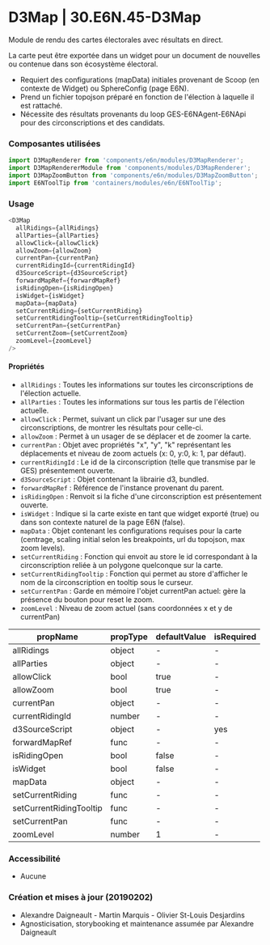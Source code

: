 # D3Map | 30.E6N.45-D3Map
 
Module de rendu des cartes électorales avec résultats en direct.

La carte peut être exportée dans un widget pour un document de nouvelles ou contenue dans son écosystème électoral.
- Requiert des configurations (mapData) initiales provenant de Scoop (en contexte de Widget) ou SphereConfig (page E6N).
- Prend un fichier topojson préparé en fonction de l'élection à laquelle il est rattaché.
- Nécessite des résultats provenants du loop GES-E6NAgent-E6NApi pour des circonscriptions et des candidats.
 
### Composantes utilisées
```js
import D3MapRenderer from 'components/e6n/modules/D3MapRenderer';
import D3MapRendererModule from 'components/modules/D3MapRenderer';
import D3MapZoomButton from 'components/e6n/modules/D3MapZoomButton';
import E6NToolTip from 'containers/modules/e6n/E6NToolTip';
```
 
### Usage
``` js
<D3Map
  allRidings={allRidings}
  allParties={allParties}
  allowClick={allowClick}
  allowZoom={allowZoom}
  currentPan={currentPan}
  currentRidingId={currentRidingId}
  d3SourceScript={d3SourceScript}
  forwardMapRef={forwardMapRef}
  isRidingOpen={isRidingOpen}
  isWidget={isWidget}
  mapData={mapData}
  setCurrentRiding={setCurrentRiding}
  setCurrentRidingTooltip={setCurrentRidingTooltip}
  setCurrentPan={setCurrentPan}
  setCurrentZoom={setCurrentZoom}
  zoomLevel={zoomLevel}
/>
```
 
#### Propriétés
* `allRidings` : Toutes les informations sur toutes les circonscriptions de l'élection actuelle.
* `allParties` : Toutes les informations sur tous les partis de l'élection actuelle.
* `allowClick` : Permet, suivant un click par l'usager sur une des circonscriptions, de montrer les résultats pour celle-ci.
* `allowZoom` : Permet à un usager de se déplacer et de zoomer la carte.
* `currentPan` : Objet avec propriétés "x", "y", "k" représentant les déplacements et niveau de zoom actuels (x: 0, y:0, k: 1, par défaut).
* `currentRidingId` : Le id de la circonscription (telle que transmise par le GES) présentement ouverte. 
* `d3SourceScript` : Objet contenant la librairie d3, bundled.
* `forwardMapRef` : Référence de l'instance provenant du parent.
* `isRidingOpen` : Renvoit si la fiche d'une circonscription est présentement ouverte.
* `isWidget` : Indique si la carte existe en tant que widget exporté (true) ou dans son contexte naturel de la page E6N (false).
* `mapData` : Objet contenant les configurations requises pour la carte (centrage, scaling initial selon les breakpoints, url du topojson, max zoom levels).
* `setCurrentRiding` : Fonction qui envoit au store le id correspondant à la circonscription reliée à un polygone quelconque sur la carte.
* `setCurrentRidingTooltip` : Fonction qui permet au store d'afficher le nom de la circonscription en tooltip sous le curseur.
* `setCurrentPan` : Garde en mémoire l'objet currentPan actuel: gère la présence du bouton pour reset le zoom.
* `zoomLevel` : Niveau de zoom actuel (sans coordonnées x et y de currentPan)
 
| propName                | propType | defaultValue | isRequired |
|-------------------------|----------|--------------|------------|
| allRidings              | object   | -            | -          |
| allParties              | object   | -            | -          |
| allowClick              | bool     | true         | -          |
| allowZoom               | bool     | true         | -          |
| currentPan              | object   | -            | -          |
| currentRidingId         | number   | -            | -          |
| d3SourceScript          | object   | -            | yes        |
| forwardMapRef           | func     | -            | -          |
| isRidingOpen            | bool     | false        | -          |
| isWidget                | bool     | false        | -          |
| mapData                 | object   | -            | -          |
| setCurrentRiding        | func     | -            | -          |
| setCurrentRidingTooltip | func     | -            | -          |
| setCurrentPan           | func     | -            | -          |
| zoomLevel               | number   | 1            | -          |

 
### Accessibilité
* Aucune

### Création et mises à jour (20190202)
* Alexandre Daigneault - Martin Marquis - Olivier St-Louis Desjardins
* Agnosticisation, storybooking et maintenance assumée par Alexandre Daigneault
